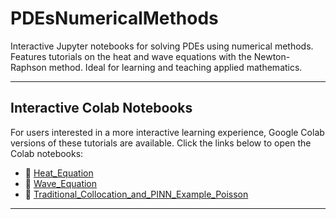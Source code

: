 # PDEsNumericalMethods
Interactive Jupyter notebooks for solving PDEs using numerical methods. Features tutorials on the heat and wave equations with the Newton-Raphson method. Ideal for learning and teaching applied mathematics.

---

## Interactive Colab Notebooks

For users interested in a more interactive learning experience, Google Colab versions of these tutorials are available. Click the links below to open the Colab notebooks:
- 📔 [Heat_Equation](https://colab.research.google.com/github/rfarell/PDEsNumericalMethods/blob/main/notebooks/Heat_Equation.ipynb)
- 📔 [Wave_Equation](https://colab.research.google.com/github/rfarell/PDEsNumericalMethods/blob/main/notebooks/Wave_Equation.ipynb)
- 📔 [Traditional_Collocation_and_PINN_Example_Poisson](https://colab.research.google.com/github/rfarell/PDEsNumericalMethods/blob/main/notebooks/Traditional_Collocation_and_PINN_Example_Poisson.ipynb)

---

